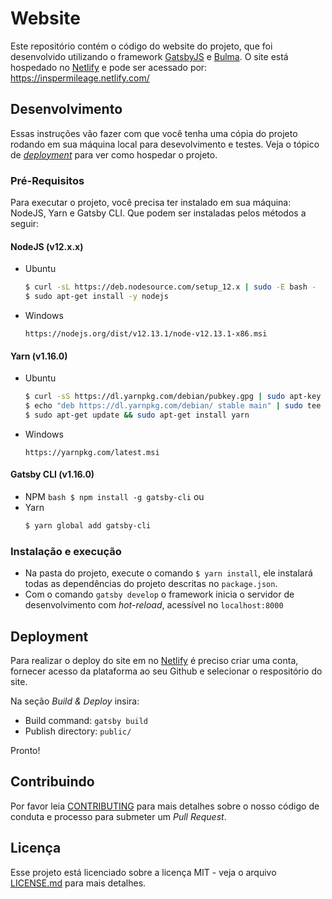 # Website

Este repositório contém o código do website do projeto, que foi desenvolvido utilizando o framework [GatsbyJS](https://www.gatsbyjs.org/) e [Bulma](https://bulma.io/). O site está hospedado no [Netlify](https://www.netlify.com/) e pode ser acessado por: https://inspermileage.netlify.com/

## Desenvolvimento

Essas instruções vão fazer com que você tenha uma cópia do projeto rodando em sua máquina local para desevolvimento e testes.
Veja o tópico de [_deployment_](#deployment) para ver como hospedar o projeto.

### Pré-Requisitos

Para executar o projeto, você precisa ter instalado em sua máquina: NodeJS, Yarn e Gatsby CLI. Que podem ser instaladas pelos métodos a seguir:

#### NodeJS (v12.x.x)

- Ubuntu

  ```bash
  $ curl -sL https://deb.nodesource.com/setup_12.x | sudo -E bash -
  $ sudo apt-get install -y nodejs
  ```

- Windows
  ```
  https://nodejs.org/dist/v12.13.1/node-v12.13.1-x86.msi
  ```

#### Yarn (v1.16.0)

- Ubuntu

  ```bash
  $ curl -sS https://dl.yarnpkg.com/debian/pubkey.gpg | sudo apt-key add -
  $ echo "deb https://dl.yarnpkg.com/debian/ stable main" | sudo tee /etc/apt/sources.list.d/yarn.list
  $ sudo apt-get update && sudo apt-get install yarn
  ```

- Windows
  ```
  https://yarnpkg.com/latest.msi
  ```

#### Gatsby CLI (v1.16.0)

- NPM
  `bash $ npm install -g gatsby-cli`
  ou
- Yarn
  ```bash
  $ yarn global add gatsby-cli
  ```

### Instalação e execução

- Na pasta do projeto, execute o comando `$ yarn install`, ele instalará todas as dependências do projeto descritas no `package.json`.
- Com o comando `gatsby develop` o framework inicia o servidor de desenvolvimento com _hot-reload_, acessível no `localhost:8000`

## Deployment

Para realizar o deploy do site em no [Netlify](https://www.netlify.com/) é preciso criar uma conta, fornecer acesso da plataforma ao seu Github e selecionar o respositório do site.

Na seção _Build & Deploy_ insira:

- Build command: `gatsby build`
- Publish directory: `public/`

Pronto!

## Contribuindo

Por favor leia [CONTRIBUTING](https://gist.github.com/PurpleBooth/b24679402957c63ec426) para mais detalhes sobre o nosso código de conduta e processo para submeter um _Pull Request_.

## Licença

Esse projeto está licenciado sobre a licença MIT - veja o arquivo [LICENSE.md](LICENSE.md) para mais detalhes.
